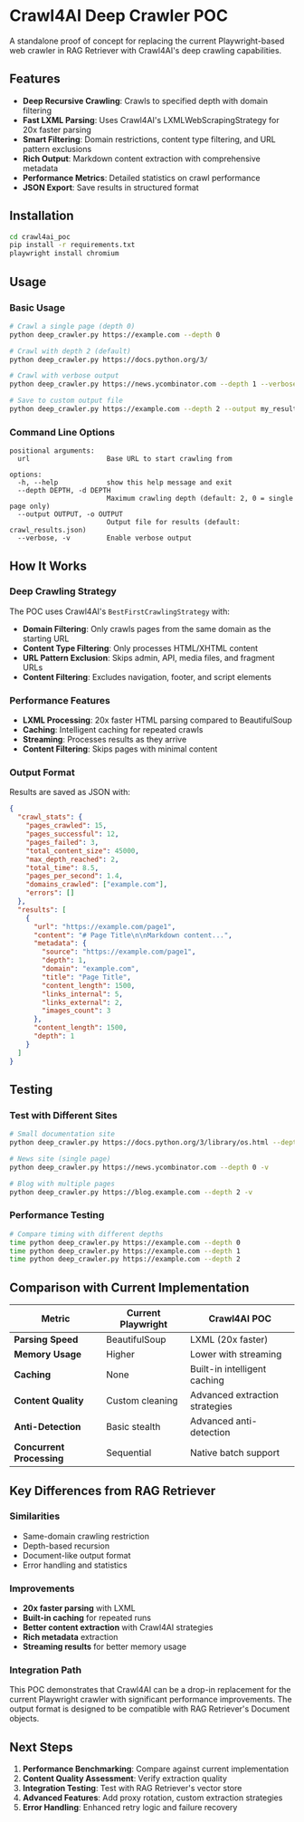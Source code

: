 # Crawl4AI Deep Crawler POC

A standalone proof of concept for replacing the current Playwright-based web crawler in RAG Retriever with Crawl4AI's deep crawling capabilities.

## Features

- **Deep Recursive Crawling**: Crawls to specified depth with domain filtering
- **Fast LXML Parsing**: Uses Crawl4AI's LXMLWebScrapingStrategy for 20x faster parsing
- **Smart Filtering**: Domain restrictions, content type filtering, and URL pattern exclusions
- **Rich Output**: Markdown content extraction with comprehensive metadata
- **Performance Metrics**: Detailed statistics on crawl performance
- **JSON Export**: Save results in structured format

## Installation

```bash
cd crawl4ai_poc
pip install -r requirements.txt
playwright install chromium
```

## Usage

### Basic Usage

```bash
# Crawl a single page (depth 0)
python deep_crawler.py https://example.com --depth 0

# Crawl with depth 2 (default)
python deep_crawler.py https://docs.python.org/3/

# Crawl with verbose output
python deep_crawler.py https://news.ycombinator.com --depth 1 --verbose

# Save to custom output file
python deep_crawler.py https://example.com --depth 2 --output my_results.json
```

### Command Line Options

```
positional arguments:
  url                   Base URL to start crawling from

options:
  -h, --help            show this help message and exit
  --depth DEPTH, -d DEPTH
                        Maximum crawling depth (default: 2, 0 = single page only)
  --output OUTPUT, -o OUTPUT
                        Output file for results (default: crawl_results.json)
  --verbose, -v         Enable verbose output
```

## How It Works

### Deep Crawling Strategy

The POC uses Crawl4AI's `BestFirstCrawlingStrategy` with:

- **Domain Filtering**: Only crawls pages from the same domain as the starting URL
- **Content Type Filtering**: Only processes HTML/XHTML content
- **URL Pattern Exclusion**: Skips admin, API, media files, and fragment URLs
- **Content Filtering**: Excludes navigation, footer, and script elements

### Performance Features

- **LXML Processing**: 20x faster HTML parsing compared to BeautifulSoup
- **Caching**: Intelligent caching for repeated crawls
- **Streaming**: Processes results as they arrive
- **Content Filtering**: Skips pages with minimal content

### Output Format

Results are saved as JSON with:

```json
{
  "crawl_stats": {
    "pages_crawled": 15,
    "pages_successful": 12,
    "pages_failed": 3,
    "total_content_size": 45000,
    "max_depth_reached": 2,
    "total_time": 8.5,
    "pages_per_second": 1.4,
    "domains_crawled": ["example.com"],
    "errors": []
  },
  "results": [
    {
      "url": "https://example.com/page1",
      "content": "# Page Title\n\nMarkdown content...",
      "metadata": {
        "source": "https://example.com/page1",
        "depth": 1,
        "domain": "example.com",
        "title": "Page Title",
        "content_length": 1500,
        "links_internal": 5,
        "links_external": 2,
        "images_count": 3
      },
      "content_length": 1500,
      "depth": 1
    }
  ]
}
```

## Testing

### Test with Different Sites

```bash
# Small documentation site
python deep_crawler.py https://docs.python.org/3/library/os.html --depth 1 -v

# News site (single page)
python deep_crawler.py https://news.ycombinator.com --depth 0 -v

# Blog with multiple pages
python deep_crawler.py https://blog.example.com --depth 2 -v
```

### Performance Testing

```bash
# Compare timing with different depths
time python deep_crawler.py https://example.com --depth 0
time python deep_crawler.py https://example.com --depth 1
time python deep_crawler.py https://example.com --depth 2
```

## Comparison with Current Implementation

| Metric | Current Playwright | Crawl4AI POC |
|--------|-------------------|--------------|
| **Parsing Speed** | BeautifulSoup | LXML (20x faster) |
| **Memory Usage** | Higher | Lower with streaming |
| **Caching** | None | Built-in intelligent caching |
| **Content Quality** | Custom cleaning | Advanced extraction strategies |
| **Anti-Detection** | Basic stealth | Advanced anti-detection |
| **Concurrent Processing** | Sequential | Native batch support |

## Key Differences from RAG Retriever

### Similarities
- Same-domain crawling restriction
- Depth-based recursion
- Document-like output format
- Error handling and statistics

### Improvements
- **20x faster parsing** with LXML
- **Built-in caching** for repeated runs
- **Better content extraction** with Crawl4AI strategies
- **Rich metadata** extraction
- **Streaming results** for better memory usage

### Integration Path

This POC demonstrates that Crawl4AI can be a drop-in replacement for the current Playwright crawler with significant performance improvements. The output format is designed to be compatible with RAG Retriever's Document objects.

## Next Steps

1. **Performance Benchmarking**: Compare against current implementation
2. **Content Quality Assessment**: Verify extraction quality
3. **Integration Testing**: Test with RAG Retriever's vector store
4. **Advanced Features**: Add proxy rotation, custom extraction strategies
5. **Error Handling**: Enhanced retry logic and failure recovery